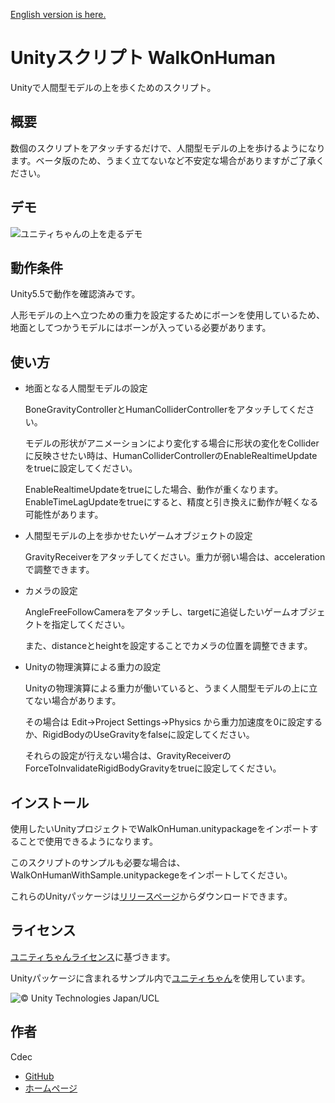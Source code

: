 [English version is here.](https://github.com/CdecPGL/Unity-Script-WalkOnHuman/blob/master/README_en.md)

Unityスクリプト WalkOnHuman
====

Unityで人間型モデルの上を歩くためのスクリプト。

## 概要

数個のスクリプトをアタッチするだけで、人間型モデルの上を歩けるようになります。ベータ版のため、うまく立てないなど不安定な場合がありますがご了承ください。

## デモ

![ユニティちゃんの上を走るデモ](https://github.com/CdecPGL/ImageRepository/blob/master/WalkOnHumanDemo.gif?raw=true)

## 動作条件

Unity5.5で動作を確認済みです。

人形モデルの上へ立つための重力を設定するためにボーンを使用しているため、地面としてつかうモデルにはボーンが入っている必要があります。

## 使い方

- 地面となる人間型モデルの設定

    BoneGravityControllerとHumanColliderControllerをアタッチしてください。

    モデルの形状がアニメーションにより変化する場合に形状の変化をColliderに反映させたい時は、HumanColliderControllerのEnableRealtimeUpdateをtrueに設定してください。

    EnableRealtimeUpdateをtrueにした場合、動作が重くなります。EnableTimeLagUpdateをtrueにすると、精度と引き換えに動作が軽くなる可能性があります。

- 人間型モデルの上を歩かせたいゲームオブジェクトの設定

    GravityReceiverをアタッチしてください。重力が弱い場合は、accelerationで調整できます。

- カメラの設定

    AngleFreeFollowCameraをアタッチし、targetに追従したいゲームオブジェクトを指定してください。

    また、distanceとheightを設定することでカメラの位置を調整できます。

- Unityの物理演算による重力の設定

    Unityの物理演算による重力が働いていると、うまく人間型モデルの上に立てない場合があります。

    その場合は Edit->Project Settings->Physics から重力加速度を0に設定するか、RigidBodyのUseGravityをfalseに設定してください。

    それらの設定が行えない場合は、GravityReceiverのForceToInvalidateRigidBodyGravityをtrueに設定してください。

## インストール

使用したいUnityプロジェクトでWalkOnHuman.unitypackageをインポートすることで使用できるようになります。

このスクリプトのサンプルも必要な場合は、WalkOnHumanWithSample.unitypackegeをインポートしてください。

これらのUnityパッケージは[リリースページ](https://github.com/CdecPGL/Unity-Script-WalkOnHuman/releases)からダウンロードできます。

## ライセンス

[ユニティちゃんライセンス](http://unity-chan.com/contents/license_jp/)に基づきます。

Unityパッケージに含まれるサンプル内で[ユニティちゃん](http://unity-chan.com/)を使用しています。

![© Unity Technologies Japan/UCL](http://unity-chan.com/images/imageLicenseLogo.png "UCL")

## 作者

Cdec
- [GitHub](https://github.com/CdecPGL)
- [ホームページ](http://planetagamelabo.com/homepage)